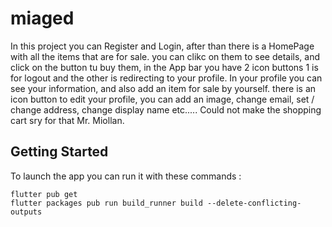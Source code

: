 # miaged

In this project you can Register and Login, after than there is a HomePage with all the items that are for sale. you can clikc on them to see details, and click on the button tu buy them, in the App bar you have 2 icon buttons 1 is for logout and the other is redirecting to your profile. In your profile you can see your information, and also add an item for sale by yourself. there is an icon button to edit your profile, you can add an image, change email, set / change address, change display name etc.....
Could not make the shopping cart sry for that Mr. Miollan.

## Getting Started

To launch the app you can run it with these commands : 

```
flutter pub get
flutter packages pub run build_runner build --delete-conflicting-outputs
```

